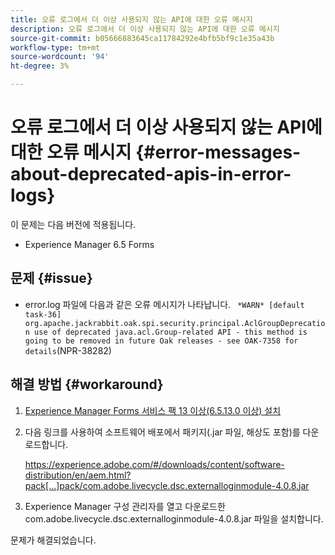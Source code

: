 ```yaml
---
title: 오류 로그에서 더 이상 사용되지 않는 API에 대한 오류 메시지
description: 오류 로그에서 더 이상 사용되지 않는 API에 대한 오류 메시지
source-git-commit: b05666883645ca11784292e4bfb5bf9c1e35a43b
workflow-type: tm+mt
source-wordcount: '94'
ht-degree: 3%

---
```



# 오류 로그에서 더 이상 사용되지 않는 API에 대한 오류 메시지 {#error-messages-about-deprecated-apis-in-error-logs}

이 문제는 다음 버전에 적용됩니다.

* Experience Manager 6.5 Forms

## 문제 {#issue}

* error.log 파일에 다음과 같은 오류 메시지가 나타납니다.
  ` *WARN* [default task-36] org.apache.jackrabbit.oak.spi.security.principal.AclGroupDeprecation use of deprecated java.acl.Group-related API - this method is going to be removed in future Oak releases - see OAK-7358 for details`(NPR-38282)

## 해결 방법 {#workaround}

1. [Experience Manager Forms 서비스 팩 13 이상(6.5.13.0 이상) 설치](https://experienceleague.adobe.com/docs/experience-manager-65/release-notes/release-notes.html)
1. 다음 링크를 사용하여 소프트웨어 배포에서 패키지(.jar 파일, 해상도 포함)를 다운로드합니다.

   https://experience.adobe.com/#/downloads/content/software-distribution/en/aem.html?pack[...]pack/com.adobe.livecycle.dsc.externalloginmodule-4.0.8.jar

1. Experience Manager 구성 관리자를 열고 다운로드한 com.adobe.livecycle.dsc.externalloginmodule-4.0.8.jar 파일을 설치합니다.

문제가 해결되었습니다.